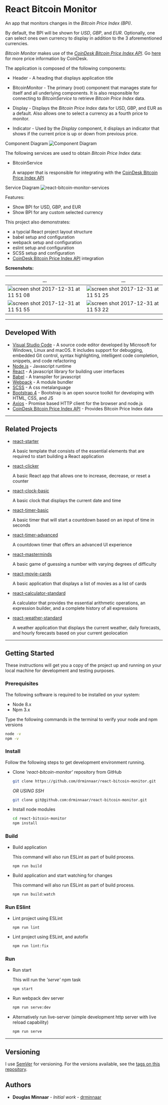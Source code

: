 # React Bitcoin Monitor

An app that monitors changes in the _Bitcoin Price Index (BPI)_.

By default, the BPI will be shown for _USD_, _GBP_, and _EUR_. Optionally, one can select ones own currency to display in addition to the 3 aforementioned currencies.

_Bitcoin Monitor_ makes use of the _[CoinDesk Bitcoin Price Index API]_. Go [here](https://www.coindesk.com/price/) for more price information by CoinDesk.

The application is composed of the following components:

* Header - A heading that displays application title

* BitcoinMonitor - The primary (root) component that manages state for itself and all underlying components. It is also responsible for connecting to _BitcoinService_ to retrieve _Bitcoin Price Index_ data.

* Display - Displays the _Bitcoin Price Index_ data for USD, GBP, and EUR as a default. Also allows one to select a currency as a fourth price to monitor.

* Indicator - Used by the _Display_ component, it displays an indicator that shows if the current price is up or down from previous price.

Component Diagram
![Component Diagram](https://user-images.githubusercontent.com/33935506/34460739-2e3b6a84-ee20-11e7-8808-a654fbdaaf55.png)

The following services are used to obtain _Bitcoin Price Index_ data:

* BitcoinService

  A wrapper that is responsible for integrating with the [CoinDesk Bitcoin Price Index API]

Service Diagram
![react-bitcoin-monitor-services](https://user-images.githubusercontent.com/33935506/34460740-2e7c490a-ee20-11e7-936e-60c637b630da.png)

Features:

* Show BPI for USD, GBP, and EUR
* Show BPI for any custom selected currency

This project also demonstrates:

* a typcial React project layout structure
* babel setup and configuration
* webpack setup and configuration
* eslint setup and configuration
* SCSS setup and configuration
* [CoinDesk Bitcoin Price Index API] integration

**Screenshots:**

... | ...
---|---
![screen shot 2017-12-31 at 11 51 08](https://user-images.githubusercontent.com/33935506/34460771-4309303a-ee21-11e7-8a41-867a266e092c.png) | ![screen shot 2017-12-31 at 11 51 25](https://user-images.githubusercontent.com/33935506/34460772-4337f320-ee21-11e7-9cc5-aa3b78f5f6b0.png)
![screen shot 2017-12-31 at 11 51 55](https://user-images.githubusercontent.com/33935506/34460773-436739be-ee21-11e7-9604-8450e09ee9cc.png) | ![screen shot 2017-12-31 at 11 53 22](https://user-images.githubusercontent.com/33935506/34460774-43a80264-ee21-11e7-8323-fbee96ccce35.png)

---

## Developed With

* [Visual Studio Code](https://code.visualstudio.com/) - A source code editor developed by Microsoft for Windows, Linux and macOS. It includes support for debugging, embedded Git control, syntax highlighting, intelligent code completion, snippets, and code refactoring
* [Node.js](https://nodejs.org/en/) - Javascript runtime
* [React](https://reactjs.org/) - A javascript library for building user interfaces
* [Babel](https://babeljs.io/) - A transpiler for javascript
* [Webpack](https://webpack.js.org/) - A module bundler
* [SCSS](http://sass-lang.com/) - A css metalanguage
* [Bootstrap 4](https://getbootstrap.com/) - Bootstrap is an open source toolkit for developing with HTML, CSS, and JS
* [Axios](https://github.com/axios/axios) - Promise based HTTP client for the browser and node.js
* [CoinDesk Bitcoin Price Index API] - Provides Bitcoin Price Index data

---

## Related Projects

* [react-starter]

  A basic template that consists of the essential elements that are required to start building a React application

* [react-clicker]

  A basic React app that allows one to increase, decrease, or reset a counter

* [react-clock-basic]

  A basic clock that displays the current date and time

* [react-timer-basic]

  A basic timer that will start a countdown based on an input of time in seconds

* [react-timer-advanced]

   A countdown timer that offers an advanced UI experience

* [react-masterminds]

  A basic game of guessing a number with varying degrees of difficulty

* [react-movie-cards]

  A basic application that displays a list of movies as a list of cards

* [react-calculator-standard]

  A calculator that provides the essential arithmetic operations, an expression builder, and a complete history of all expressions

* [react-weather-standard]

  A weather application that displays the current weather, daily forecasts, and hourly forecasts based on your current geolocation

---

## Getting Started

These instructions will get you a copy of the project up and running on your local machine for development and testing purposes.

### Prerequisites

The following software is required to be installed on your system:

* Node 8.x
* Npm 3.x

Type the following commands in the terminal to verify your node and npm versions

```bash
node -v
npm -v
```

### Install

Follow the following steps to get development environment running.

* Clone _'react-bitcoin-monitor'_ repository from GitHub

  ```bash
  git clone https://github.com/drminnaar/react-bitcoin-monitor.git
  ```

   _OR USING SSH_

  ```bash
  git clone git@github.com:drminnaar/react-bitcoin-monitor.git
  ```

* Install node modules

   ```bash
   cd react-bitcoin-monitor
   npm install
   ```

### Build

* Build application

  This command will also run ESLint as part of build process.

  ```bash
  npm run build
  ```

* Build application and start watching for changes

  This command will also run ESLint as part of build process.

  ```bash
  npm run build:watch
  ```

### Run ESlint

* Lint project using ESLint

  ```bash
  npm run lint
  ```

* Lint project using ESLint, and autofix

  ```bash
  npm run lint:fix
  ```

### Run

* Run start

  This will run the _'serve'_ npm task

  ```bash
  npm start
  ```

* Run webpack dev server

  ```bash
  npm run serve:dev
  ```

* Alternatively run live-server (simple development http server with live reload capability)

  ```bash
  npm run serve
  ```

---

## Versioning

I use [SemVer](http://semver.org/) for versioning. For the versions available, see the [tags on this repository](https://github.com/drminnaar/react-bitcoin-monitor/tags).

## Authors

* **Douglas Minnaar** - *Initial work* - [drminnaar](https://github.com/drminnaar)

[CoinDesk Bitcoin Price Index API]: https://www.coindesk.com/api/
[react-starter]: https://github.com/drminnaar/react-starter
[react-clicker]: https://github.com/drminnaar/react-clicker
[react-clock-basic]: https://github.com/drminnaar/react-clock-basic
[react-timer-basic]: https://github.com/drminnaar/react-timer-basic
[react-timer-advanced]: https://github.com/drminnaar/react-timer-advanced
[react-masterminds]: https://github.com/drminnaar/react-masterminds
[react-movie-cards]: https://github.com/drminnaar/react-movie-cards
[react-calculator-standard]: https://github.com/drminnaar/react-calculator-standard
[react-weather-standard]: https://github.com/drminnaar/react-weather-standard
